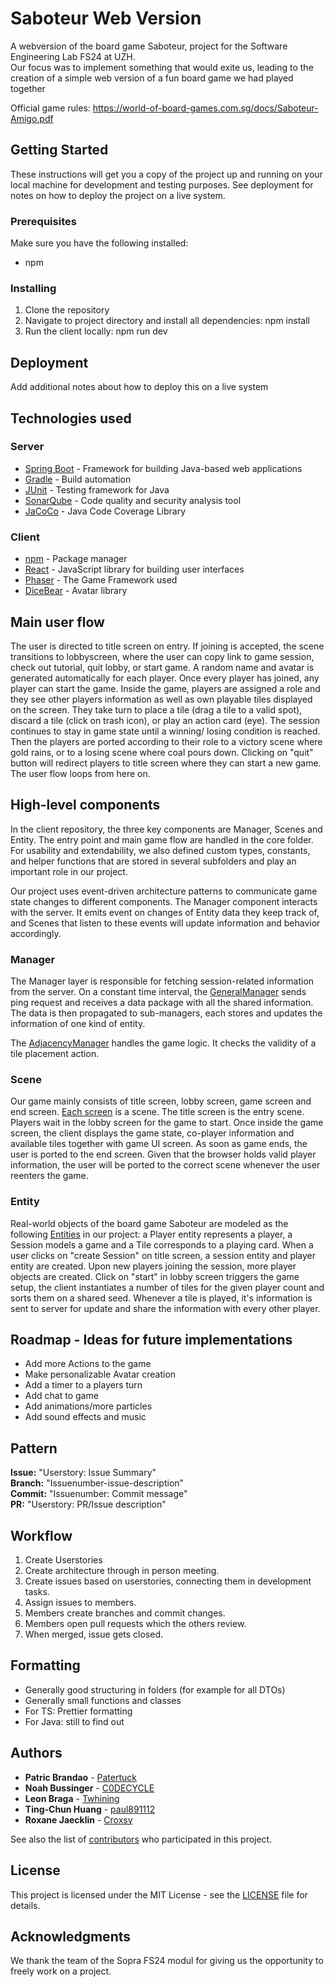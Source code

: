 # Saboteur Web Version

A webversion of the board game Saboteur, project for the Software Engineering Lab FS24 at UZH. <br>
Our focus was to implement something that would exite us, leading to the creation of a simple web version of a fun board game we had played together

Official game rules: https://world-of-board-games.com.sg/docs/Saboteur-Amigo.pdf

## Getting Started

These instructions will get you a copy of the project up and running on your local machine for development and testing purposes. See deployment for notes on how to deploy the project on a live system.

### Prerequisites

Make sure you have the following installed:

-   npm

### Installing

1. Clone the repository
2. Navigate to project directory and install all dependencies: npm install
3. Run the client locally: npm run dev

## Deployment

Add additional notes about how to deploy this on a live system

## Technologies used

### Server

-   [Spring Boot](https://spring.io/projects/spring-boot) - Framework for building Java-based web applications
-   [Gradle](https://gradle.org/) - Build automation
-   [JUnit](https://junit.org/junit5/) - Testing framework for Java
-   [SonarQube](https://www.sonarqube.org/) - Code quality and security analysis tool
-   [JaCoCo](https://www.jacoco.org/jacoco/) - Java Code Coverage Library

### Client

-   [npm](https://www.npmjs.com/) - Package manager
-   [React](https://reactjs.org/) - JavaScript library for building user interfaces
-   [Phaser](https://phaser.io/) - The Game Framework used
-   [DiceBear](https://www.dicebear.com/) - Avatar library

## Main user flow

The user is directed to title screen on entry. If joining is accepted, the scene transitions to lobbyscreen, where the user can copy link to game session, check out tutorial, quit lobby, or start game. A random name and avatar is generated automatically for each player. Once every player has joined, any player can start the game. Inside the game, players are assigned a role and they see other players information as well as own playable tiles displayed on the screen. They take turn to place a tile (drag a tile to a valid spot), discard a tile (click on trash icon), or play an action card (eye). The session continues to stay in game state until a winning/ losing condition is reached. Then the players are ported according to their role to a victory scene where gold rains, or to a losing scene where coal pours down. Clicking on "quit" button will redirect players to title screen where they can start a new game. The user flow loops from here on.

## High-level components

In the client repository, the three key components are Manager, Scenes and Entity. The entry point and main game flow are handled in the core folder. For usability and extendability, we also defined custom types, constants, and helper functions that are stored in several subfolders and play an important role in our project.

Our project uses event-driven architecture patterns to communicate game state changes to different components. The Manager component interacts with the server. It emits event on changes of Entity data they keep track of, and Scenes that listen to these events will update information and behavior accordingly.

### Manager

The Manager layer is responsible for fetching session-related information from the server. On a constant time interval, the [GeneralManager](https://github.com/sopra-fs24-group-26/client/blob/master/src/managers/GeneralManager.ts) sends ping request and receives a data package with all the shared information. The data is then propagated to sub-managers, each stores and updates the information of one kind of entity.

The [AdjacencyManager](https://github.com/sopra-fs24-group-26/client/blob/master/src/managers/AdjacencyManager.ts) handles the game logic. It checks the validity of a tile placement action.

### Scene

Our game mainly consists of title screen, lobby screen, game screen and end screen. [Each screen](https://github.com/sopra-fs24-group-26/client/tree/master/src/scenes) is a scene. The title screen is the entry scene. Players wait in the lobby screen for the game to start. Once inside the game screen, the client displays the game state, co-player information and available tiles together with game UI screen. As soon as game ends, the user is ported to the end screen. Given that the browser holds valid player information, the user will be ported to the correct scene whenever the user reenters the game.

### Entity

Real-world objects of the board game Saboteur are modeled as the following [Entities](https://github.com/sopra-fs24-group-26/client/tree/master/src/entities) in our project: a Player entity represents a player, a Session models a game and a Tile corresponds to a playing card. When a user clicks on "create Session" on title screen, a session entity and player entity are created. Upon new players joining the session, more player objects are created. Click on "start" in lobby screen triggers the game setup, the client instantiates a number of tiles for the given player count and sorts them on a shared seed. Whenever a tile is played, it's information is sent to server for update and share the information with every other player.

## Roadmap - Ideas for future implementations

-   Add more Actions to the game
-   Make personalizable Avatar creation
-   Add a timer to a players turn
-   Add chat to game
-   Add animations/more particles
-   Add sound effects and music

## Pattern

**Issue:** "Userstory: Issue Summary" <br>
**Branch:** "Issuenumber-issue-description" <br>
**Commit:** "Issuenumber: Commit message" <br>
**PR:** "Userstory: PR/Issue description" <br>

## Workflow

1. Create Userstories
2. Create architecture through in person meeting.
3. Create issues based on userstories, connecting them in development tasks.
4. Assign issues to members.
5. Members create branches and commit changes.
6. Members open pull requests which the others review.
7. When merged, issue gets closed.

## Formatting

-   Generally good structuring in folders (for example for all DTOs)
-   Generally small functions and classes
-   For TS: Prettier formatting
-   For Java: still to find out

## Authors

-   **Patric Brandao** - [Patertuck](https://github.com/Patertuck)
-   **Noah Bussinger** - [C0DECYCLE](https://github.com/C0DECYCLE)
-   **Leon Braga** - [Twhining](https://github.com/Twhining)
-   **Ting-Chun Huang** - [paul891112](https://github.com/paul891112)
-   **Roxane Jaecklin** - [Croxsy](https://github.com/Croxsy)

See also the list of [contributors](https://github.com/sopra-fs24-group-26/server/contributors) who participated in this project.

## License

This project is licensed under the MIT License - see the [LICENSE](LICENSE) file for details.

## Acknowledgments

We thank the team of the Sopra FS24 modul for giving us the opportunity to freely work on a project.

